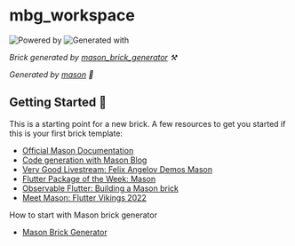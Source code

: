 # mbg_workspace

![Powered by](https://img.shields.io/badge/Powered%20by-Mason-rgb(200,0,0)?style=flat-square)
 ![Generated with](https://img.shields.io/badge/Generated%20with-Mason%20Tpl-rgb(200,0,0)?style=flat-square)

_Brick generated by [mason_brick_generator][8] ⚒️_

_Generated by [mason][1] 🧱_

## Getting Started 🚀

This is a starting point for a new brick.
A few resources to get you started if this is your first brick template:

- [Official Mason Documentation][2]
- [Code generation with Mason Blog][3]
- [Very Good Livestream: Felix Angelov Demos Mason][4]
- [Flutter Package of the Week: Mason][5]
- [Observable Flutter: Building a Mason brick][6]
- [Meet Mason: Flutter Vikings 2022][7]


How to start with Mason brick generator
- [Mason Brick Generator][9]

[1]: https://github.com/felangel/mason
[2]: https://docs.brickhub.dev
[3]: https://verygood.ventures/blog/code-generation-with-mason
[4]: https://youtu.be/G4PTjA6tpTU
[5]: https://youtu.be/qjA0JFiPMnQ
[6]: https://youtu.be/o8B1EfcUisw
[7]: https://youtu.be/LXhgiF5HiQg
[8]: https://github.com/zoocityboy/mason_brick_generator
[9]: https://medium.com/@zoocityboy/mason-brick-generator-1fb084a36f99
